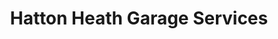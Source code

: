 ---
title: "Hatton Heath Garage Services"
url: /hatton-heath/hatton-heath-garage-services/
shop: car repair
---
